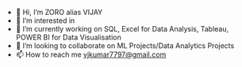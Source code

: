 - 👋 Hi, I’m ZORO alias VIJAY
- 👀 I’m interested in 
- 🌱 I’m currently working on SQL, Excel for Data Analysis, Tableau, POWER BI for Data Visualisation
- 💞️ I’m looking to collaborate on ML Projects/Data Analytics Projects
- 📫 How to reach me vjkumar7797@gmail.com

<!---
vjkumar7797/vjkumar7797 is a ✨ special ✨ repository because its `README.md` (this file) appears on your GitHub profile.
You can click the Preview link to take a look at your changes.
--->
